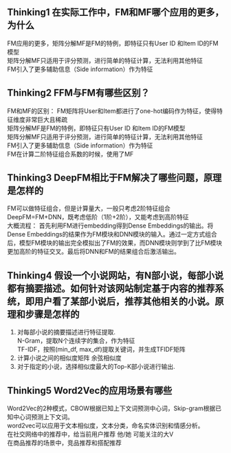 ## Thinking1 在实际工作中，FM和MF哪个应用的更多，为什么
FM应用的更多，矩阵分解MF是FM的特例，即特征只有User ID 和Item ID的FM模型  
矩阵分解MF只适用于评分预测，进行简单的特征计算，无法利用其他特征  
FM引入了更多辅助信息（Side information）作为特征  
## Thinking2 FFM与FM有哪些区别？
FM和MF的区别：
FM矩阵将User和Item都进行了one-hot编码作为特征，使得特征维度非常巨大且稀疏  
矩阵分解MF是FM的特例，即特征只有User ID 和Item ID的FM模型  
矩阵分解MF只适用于评分预测，进行简单的特征计算，无法利用其他特征  
FM引入了更多辅助信息（Side information）作为特征  
FM在计算二阶特征组合系数的时候，使用了MF  
## Thinking3 DeepFM相比于FM解决了哪些问题，原理是怎样的
FM可以做特征组合，但是计算量大，一般只考虑2阶特征组合  
DeepFM=FM+DNN，既考虑低阶（1阶+2阶），又能考虑到高阶特征  
大概流程：
首先利用FM进行embedding得到Dense Embeddings的输出。将Dense Embeddings的结果作为FM模块和DNN模块的输入。通过一定方式组合后，模型FM模块的输出完全模拟出了FM的效果，而DNN模块则学到了比FM模块更加高阶的特征交叉。最后将DNN和FM的结果组合后激活输出。
## Thinking4 假设一个小说网站，有N部小说，每部小说都有摘要描述。如何针对该网站制定基于内容的推荐系统，即用户看了某部小说后，推荐其他相关的小说。原理和步骤是怎样的
1. 对每部小说的摘要描述进行特征提取.   
	N-Gram，提取N个连续字的集合，作为特征  
	TF-IDF，按照(min_df, max_df)提取关键词，并生成TFIDF矩阵  
2. 计算小说之间的相似度矩阵 余弦相似度  
3. 对于指定的小说，选择相似度最大的Top-K部小说进行输出.  
 
## Thinking5 Word2Vec的应用场景有哪些
Word2Vec的2种模式，CBOW根据已知上下文词预测中心词，Skip-gram根据已知中心词预测上下文词。  
word2vec可以应用于文本相似度，文本分类，命名实体识别和情感分析。  
在社交网络中的推荐中，给当前用户推荐 他/她 可能关注的大V  
在商品推荐的场景中，竞品推荐和搭配推荐  
